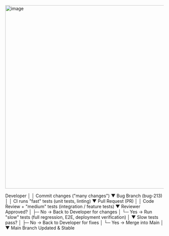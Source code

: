 
<img width="1243" height="582" alt="image" src="https://github.com/user-attachments/assets/eaa50fff-4ffc-494d-b2b6-b01f786b019f" />


Developer
   │
   │  Commit changes ("many changes")
   ▼
Bug Branch (bug-213)
   │
   │  CI runs "fast" tests (unit tests, linting)
   ▼
Pull Request (PR)
   │
   │  Code Review + "medium" tests (integration / feature tests)
   ▼
Reviewer Approved?
   │
   ├─ No → Back to Developer for changes
   │
   └─ Yes → Run "slow" tests (full regression, E2E, deployment verification)
           │
           ▼
        Slow tests pass?
           │
           ├─ No → Back to Developer for fixes
           │
           └─ Yes → Merge into Main
                       │
                       ▼
                   Main Branch Updated & Stable

